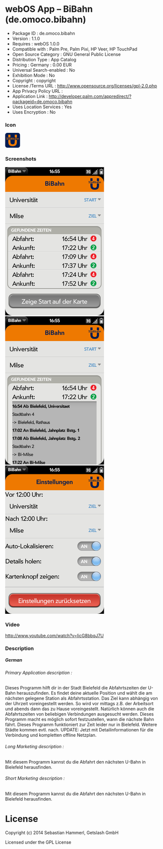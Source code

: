 webOS App – BiBahn (de.omoco.bibahn)
====================================

- Package ID : 	 de.omoco.bibahn 
- Version : 	 1.1.0 
- Requires : 	 webOS 1.0.0 
- Compatible with : 	 Palm Pre, Palm Pixi, HP Veer, HP TouchPad 
- Open Source Category : 	 GNU General Public License 
- Distribution Type : 	 App Catalog 
- Pricing : 	 Germany : 0.00 EUR 
- Universal Search-enabled : 	 No 
- Exhibition Mode : 	 No 
- Copyright : 	 copyright 
- License /Terms URL : 	 http://www.opensource.org/licenses/gpl-2.0.php 
- App Privacy Policy URL : 	
- Application Link : 	 http://developer.palm.com/appredirect/?packageid=de.omoco.bibahn 
- Uses Location Services : 	 Yes 
- Uses Encryption : 	 No

### Icon

![Screenshot](/icon.png?raw=true "Icon")

### Screenshots

![Screenshot](/screenshots/screenshot0.png?raw=true "Screenshot")
![Screenshot](/screenshots/screenshot1.png?raw=true "Screenshot")
![Screenshot](/screenshots/screenshot2.png?raw=true "Screenshot")

### Video

http://www.youtube.com/watch?v=licG8bbqJ7U

### Description

##### German

###### Primary Application description : 

Dieses Programm hilft dir in der Stadt Bielefeld die Abfahrtszeiten der U-Bahn herauszufinden. Es findet deine aktuelle Position und wählt die am nächsten gelegene Station als Abfahrtsstation. Das Ziel kann abhängig von der Uhrzeit voreingestellt werden. So wird vor mittags z.B. der Arbeitsort und abends dann das zu Hause voreingestellt. Natürlich können auch die Abfahrtszeiten von beliebigen Verbindungen ausgesucht werden. Dieses Programm macht es möglich sofort festzustellen, wann die nächste Bahn fährt. Dieses Programm funktioniert zur Zeit leider nur in Bielefeld. Weitere Städte kommen evtl. nach. UPDATE: Jetzt mit Detailinformationen für die Verbindung und kompletten offline Netzplan.

###### Long Marketing description : 

Mit diesem Programm kannst du die Abfahrt den nächsten U-Bahn in Bielefeld herausfinden.

###### Short Marketing description : 

Mit diesem Programm kannst du die Abfahrt den nächsten U-Bahn in Bielefeld herausfinden.

# License

Copyright (c) 2014 Sebastian Hammerl, Getslash GmbH

Licensed under the GPL License